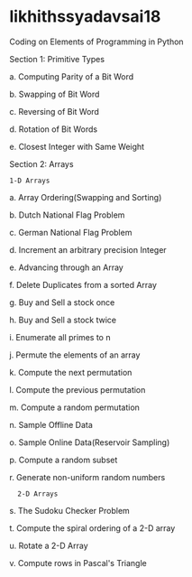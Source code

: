 # likhithssyadavsai18
Coding on Elements of Programming in Python

Section 1:  Primitive Types

a. Computing Parity of a Bit Word

b. Swapping of Bit Word

c. Reversing of Bit Word

d. Rotation of Bit Words

e. Closest Integer with Same Weight

Section 2: Arrays 

    1-D Arrays

a. Array Ordering(Swapping and Sorting)

b. Dutch National Flag Problem

c. German National Flag Problem

d. Increment an arbitrary precision Integer

e. Advancing through an Array

f. Delete Duplicates from a sorted Array

g. Buy and Sell a stock once

h. Buy and Sell a stock twice

i. Enumerate all primes to n

j. Permute the elements of an array

k. Compute the next permutation

l. Compute the previous permutation

m. Compute a random permutation

n. Sample Offline Data

o. Sample Online Data(Reservoir Sampling)

p. Compute a random subset

r. Generate non-uniform random numbers

      2-D Arrays
      
s. The Sudoku Checker Problem

t. Compute the spiral ordering of a 2-D array

u. Rotate a 2-D Array

v. Compute rows in Pascal's Triangle
